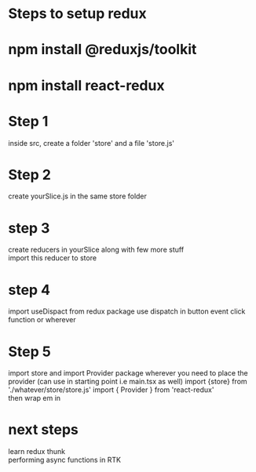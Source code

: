 # Steps to setup redux

# npm install @reduxjs/toolkit

# npm install react-redux

# Step 1

inside src, create a folder 'store' and a file 'store.js'

# Step 2
create yourSlice.js in the same store folder
# step 3
create reducers in yourSlice along with few more stuff  
import this reducer to store
# step 4  
import useDispact from redux package
use dispatch in button event click function or wherever



# Step 5
import store  and import Provider package wherever you need to place the provider (can use in starting point i.e main.tsx as well)
import {store} from './whatever/store/store.js'
import { Provider } from 'react-redux'  
then wrap em in <Provider store={store}><Provider/>


# next steps
learn redux thunk  
performing async functions in RTK 